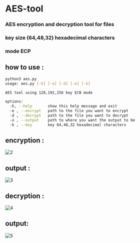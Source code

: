 # AES-tool  
### AES encryption and decryption tool for files
### key size (64,48,32) hexadecimal characters
### mode ECP



## how to use :
```bash
python3 aes.py
usage: aes.py [-h] [-e] [-d] [-o] [-k]

AES tool using 128,192,256 key ECB mode

options:
  -h, --help       show this help message and exit
  -e , --encrypt   path to the file you want to encrypt
  -d , --decrypt   path to the file you want to decrypt
  -o , --output    path to where you want the output to be
  -k , --key       key 64,48,32 hexadecimal characters
```

## encryption : 
![2](https://user-images.githubusercontent.com/57776872/226442825-d1884173-83bb-4bc9-b841-84e66224a472.png)


## output : 
![3](https://user-images.githubusercontent.com/57776872/226442857-7b4f0d61-29ef-4fb1-b069-3cc9aa17948d.png)


## decryption : 
![4](https://user-images.githubusercontent.com/57776872/226442894-851c8614-0f4e-47ea-83c7-eff2281335fb.png)


## output:
![5](https://user-images.githubusercontent.com/57776872/226442959-821867c1-9945-4be1-97da-cb64474fbd50.png)
